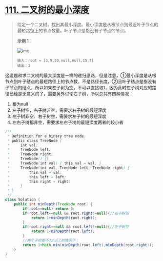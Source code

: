 # [111. 二叉树的最小深度](https://leetcode-cn.com/problems/minimum-depth-of-binary-tree/)

>给定一个二叉树，找出其最小深度。最小深度是从根节点到最近叶子节点的最短路径上的节点数量。叶子节点是指没有子节点的节点。
>
>**示例 1：**
>
>![img](https://assets.leetcode.com/uploads/2020/10/12/ex_depth.jpg)
>
>```
>输入：root = [3,9,20,null,null,15,7]
>输出：2
>```

这道题和求二叉树的最大深度是一样的递归思路，但是注意，①最小深度是从根节点到叶子结点的最短路径上的节点数，不是路径长度，②且叶子结点是指没有子节点的结点，所以如果左子树为空，不可以直接取1，因为此时左子树对应的路径已经是无意义的了，需要另外讨论右子树，所以总共有四种情况：

1. 根为null
2. 左子树空，右子树非空，需要求右子树的最短深度
3. 左子树非空，右子树空，需要求左子树的最短深度
4. 左右子树都非空，需要求左右子树的最短深度两者的较小者

~~~java
/**
 * Definition for a binary tree node.
 * public class TreeNode {
 *     int val;
 *     TreeNode left;
 *     TreeNode right;
 *     TreeNode() {}
 *     TreeNode(int val) { this.val = val; }
 *     TreeNode(int val, TreeNode left, TreeNode right) {
 *         this.val = val;
 *         this.left = left;
 *         this.right = right;
 *     }
 * }
 */
class Solution {
    public int minDepth(TreeNode root) {
        if(root==null) return 0;
        if(root.left==null && root.right!=null){//右子树空
            return 1+minDepth(root.right);
        }
        if(root.right==null && root.left!=null){//左子树空
            return 1+minDepth(root.left);
        }
        //两个子树都不为null的情况下：
        return 1+Math.min(minDepth(root.left),minDepth(root.right));
    }
}
~~~